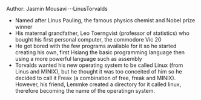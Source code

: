 Author: Jasmin Mousavi 
⋅⋅⋅LinusTorvalds
- Named after Linus Pauling, the famous physics chemist and Nobel prize winner 
- His maternal grandfather, Leo Toerngvist (professor of statistics) who bought his first personal computer, the commodore Vic 20
- He got bored with the few programs available for it so he started creating his own, first Hsiang the basic programming language then using a more powerful language such as assembly
- Torvalds wanted his new operating system to be called Linux (from Linus and MINIX), but he thought it was too conceited of him so he decided to call it Freax (a combination of free, freak and MINIX). However, his friend, Lemmke created a directory for it called linux, therefore becoming the name of the operatingn system.
